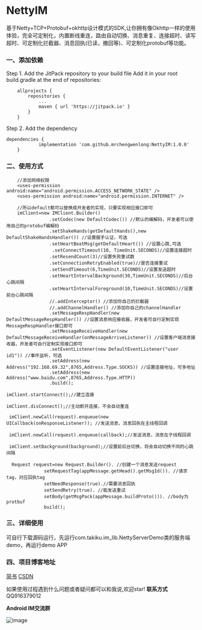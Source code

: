 # NettyIM
基于Netty+TCP+Protobuf+okhttp设计模式的SDK,让你拥有像Okhttp一样的使用体验，完全可定制化，内置断线重连，路由自动切换、消息重复、连接超时、读写超时、可定制化拦截器、消息回执(已读，撤回等)、可定制化protobuf等功能。

### 一、添加依赖
Step 1. Add the JitPack repository to your build file
Add it in your root build.gradle at the end of repositories:
```
	allprojects {
		repositories {
			...
			maven { url 'https://jitpack.io' }
		}
	}
```
Step 2. Add the dependency
```
dependencies {
	        implementation 'com.github.mrchengwenlong:NettyIM:1.0.0'
	}
```
### 二、使用方式
```  
    //添加网络权限
    <uses-permission android:name="android.permission.ACCESS_NETWORK_STATE" />
    <uses-permission android:name="android.permission.INTERNET" />
```
``` 
    //所以default都可以替换成开发者的实现，只要实现相应接口即可
    imClient=new IMClient.Builder()
                .setCodec(new DefaultCodec()) //默认的编解码，开发者可以使用自己的protobuf编解码
                .setShakeHands(getDefaultHands(),new DefaultShakeHandsHandler()) //设置握手认证，可选
                .setHeartBeatMsg(getDefaultHeart()) //设置心跳,可选
                 .setConnectTimeout(10, TimeUnit.SECONDS)//设置连接超时
                .setResendCount(3)//设置失败重试数
                .setConnectionRetryEnabled(true)//是否连接重试
                .setSendTimeout(6,TimeUnit.SECONDS)//设置发送超时
                .setHeartIntervalBackground(30,TimeUnit.SECONDS)//后台心跳间隔
                .setHeartIntervalForeground(10,TimeUnit.SECONDS)//设置前台心跳间隔
                //.addInterceptor() //添加你自己的拦截器
                //.addChannelHandler() //添加你自己的channelHandler
                .setMessageRespHandler(new DefaultMessageRespHandler()) //设置消息响应接收器，开发者可自行定制实现MessageRespHandler接口即可
                .setMessageReceiveHandler(new DefaultMessageReceiveHandler(onMessageArriveListener)) //设置客户端消息接收器，开发者可自行定制实现接口即可
                .setEventListener(new DefaultEventListener("user id1")) //事件监听，可选
                .setAddress(new Address("192.168.69.32",8765,Address.Type.SOCKS)) //设置连接地址，可多地址
                .setAddress(new Address("www.baidu.com",8765,Address.Type.HTTP))
                .build();
```
```
imClient.startConnect();//建立连接
```
```
imClient.disConnect();//主动断开连接，不会自动重连
```
```
 imClient.newCall(request).enqueue(new UICallback(onResponseListener)); //发送消息，消息回执在主线程回调
```
```
 imClient.newCall(request).enqueue(callback);//发送消息，消息在子线程回调
```
```
 imClient.setBackground(background);//设置前后台切换，将会自动切换不同的心跳间隔
```
```
  Request request=new Request.Builder(). //创建一个消息发送request
              setRequestTag(appMessage.getHead().getMsgId()). //请求tag，对应回执tag
              setNeedResponse(true).//需要消息回执
              setSendRetry(true). //能发送重试
              setBody(getMsgPack(appMessage.buildProto())). //body为protbuf
              build();
```
### 三、详细使用
可自行下载源码运行，先运行com.takiku.im_lib.NettyServerDemo类的服务端demo，再运行demo APP

### 四、项目博客地址
[简书](https://www.jianshu.com/p/5b01f4d6e4f4)       [CSDN](https://blog.csdn.net/smile__dream/article/details/105681018)

如果使用过程遇到什么问题或者疑问都可以和我说,欢迎star!
**联系方式**QQ916379012

**Android IM交流群**

![image](https://github.com/mrchengwenlong/NettyIM/blob/master/50327b1d735eb106d6c94f40edfbbc7.jpg)

